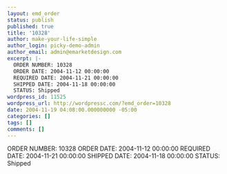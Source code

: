 ```yaml
---
layout: emd_order
status: publish
published: true
title: '10328'
author: make-your-life-simple
author_login: picky-demo-admin
author_email: admin@emarketdesign.com
excerpt: |-
  ORDER NUMBER: 10328
  ORDER DATE: 2004-11-12 00:00:00
  REQUIRED DATE: 2004-11-21 00:00:00
  SHIPPED DATE: 2004-11-18 00:00:00
  STATUS: Shipped
wordpress_id: 11525
wordpress_url: http://wordpressc.com/?emd_order=10328
date: 2004-11-19 04:08:00.000000000 -05:00
categories: []
tags: []
comments: []
---
```

ORDER NUMBER: 10328
ORDER DATE: 2004-11-12 00:00:00
REQUIRED DATE: 2004-11-21 00:00:00
SHIPPED DATE: 2004-11-18 00:00:00
STATUS: Shipped
